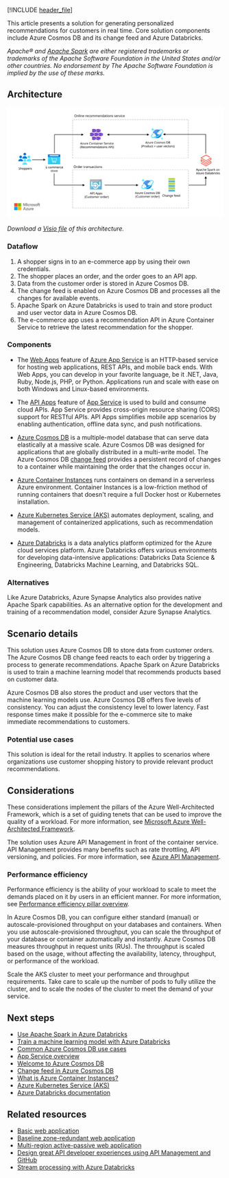 [!INCLUDE [header_file](../../../includes/sol-idea-header.md)]

This article presents a solution for generating personalized recommendations for customers in real time. Core solution components include Azure Cosmos DB and its change feed and Azure Databricks.

*Apache® and [Apache Spark](https://spark.apache.org) are either registered trademarks or trademarks of the Apache Software Foundation in the United States and/or other countries. No endorsement by The Apache Software Foundation is implied by the use of these marks.*

## Architecture

![Architecture diagram that shows how recommendations reach a customer when data flows from an e-commerce app through an API app to a database.](../media/personalization-using-cosmos-db.svg)

*Download a [Visio file](https://arch-center.azureedge.net/personalization-using-cosmos-db.vsdx) of this architecture.*

### Dataflow

1. A shopper signs in to an e-commerce app by using their own credentials.
1. The shopper places an order, and the order goes to an API app.
1. Data from the customer order is stored in Azure Cosmos DB.
1. The change feed is enabled on Azure Cosmos DB and processes all the changes for available events.
1. Apache Spark on Azure Databricks is used to train and store product and user vector data in Azure Cosmos DB.
1. The e-commerce app uses a recommendation API in Azure Container Service to retrieve the latest recommendation for the shopper.

### Components

- The [Web Apps](https://azure.microsoft.com/products/app-service/web) feature of [Azure App Service](https://azure.microsoft.com/products/app-service/#overview) is an HTTP-based service for hosting web applications, REST APIs, and mobile back ends. With Web Apps, you can develop in your favorite language, be it .NET, Java, Ruby, Node.js, PHP, or Python. Applications run and scale with ease on both Windows and Linux-based environments.

- The [API Apps](https://azure.microsoft.com/products/app-service/api) feature of [App Service](https://azure.microsoft.com/products/app-service/#overview) is used to build and consume cloud APIs. App Service provides cross-origin resource sharing (CORS) support for RESTful APIs. API Apps simplifies mobile app scenarios by enabling authentication, offline data sync, and push notifications.

- [Azure Cosmos DB](https://azure.microsoft.com/products/cosmos-db) is a multiple-model database that can serve data elastically at a massive scale. Azure Cosmos DB was designed for applications that are globally distributed in a multi-write model. The Azure Cosmos DB [change feed](/azure/cosmos-db/change-feed) provides a persistent record of changes to a container while maintaining the order that the changes occur in.

- [Azure Container Instances](https://azure.microsoft.com/products/container-instances) runs containers on demand in a serverless Azure environment. Container Instances is a low-friction method of running containers that doesn't require a full Docker host or Kubernetes installation.

- [Azure Kubernetes Service (AKS)](https://azure.microsoft.com/products/kubernetes-service) automates deployment, scaling, and management of containerized applications, such as recommendation models.

- [Azure Databricks](https://azure.microsoft.com/products/databricks) is a data analytics platform optimized for the Azure cloud services platform. Azure Databricks offers various environments for developing data-intensive applications: Databricks Data Science & Engineering, Databricks Machine Learning, and Databricks SQL.

### Alternatives

Like Azure Databricks, Azure Synapse Analytics also provides native Apache Spark capabilities. As an alternative option for the development and training of a recommendation model, consider Azure Synapse Analytics.

## Scenario details

This solution uses Azure Cosmos DB to store data from customer orders. The Azure Cosmos DB change feed reacts to each order by triggering a process to generate recommendations. Apache Spark on Azure Databricks is used to train a machine learning model that recommends products based on customer data.

Azure Cosmos DB also stores the product and user vectors that the machine learning models use. Azure Cosmos DB offers five levels of consistency. You can adjust the consistency level to lower latency. Fast response times make it possible for the e-commerce site to make immediate recommendations to customers.

### Potential use cases

This solution is ideal for the retail industry. It applies to scenarios where organizations use customer shopping history to provide relevant product recommendations.

## Considerations

These considerations implement the pillars of the Azure Well-Architected Framework, which is a set of guiding tenets that can be used to improve the quality of a workload. For more information, see [Microsoft Azure Well-Architected Framework](/azure/architecture/framework).

The solution uses Azure API Management in front of the container service. API Management provides many benefits such as rate throttling, API versioning, and policies. For more information, see [Azure API Management](/azure/api-management/api-management-key-concepts).

### Performance efficiency

Performance efficiency is the ability of your workload to scale to meet the demands placed on it by users in an efficient manner. For more information, see [Performance efficiency pillar overview](/azure/architecture/framework/scalability/overview).

In Azure Cosmos DB, you can configure either standard (manual) or autoscale-provisioned throughput on your databases and containers. When you use autoscale-provisioned throughput, you can scale the throughput of your database or container automatically and instantly. Azure Cosmos DB measures throughput in request units (RUs). The throughput is scaled based on the usage, without affecting the availability, latency, throughput, or performance of the workload.

Scale the AKS cluster to meet your performance and throughput requirements. Take care to scale up the number of pods to fully utilize the cluster, and to scale the nodes of the cluster to meet the demand of your service.

## Next steps

- [Use Apache Spark in Azure Databricks](/training/modules/use-apache-spark-azure-databricks)
- [Train a machine learning model with Azure Databricks](/training/modules/train-machine-learning-model-azure-databricks)
- [Common Azure Cosmos DB use cases](/azure/cosmos-db/use-cases)
- [App Service overview](/azure/app-service/overview)
- [Welcome to Azure Cosmos DB](/azure/cosmos-db/introduction)
- [Change feed in Azure Cosmos DB](/azure/cosmos-db/change-feed)
- [What is Azure Container Instances?](/azure/container-instances/container-instances-overview)
- [Azure Kubernetes Service (AKS)](/azure/aks)
- [Azure Databricks documentation](/azure/databricks)

## Related resources

- [Basic web application](../../web-apps/app-services/architectures/basic-web-app.yml)
- [Baseline zone-redundant web application](../../web-apps/app-services/architectures/baseline-zone-redundant.yml)
- [Multi-region active-passive web application](../../web-apps/app-services/architectures/multi-region.yml)
- [Design great API developer experiences using API Management and GitHub](../../example-scenario/web/design-api-developer-experiences-management-github.yml)
- [Stream processing with Azure Databricks](../../reference-architectures/data/stream-processing-databricks.yml)
